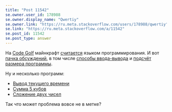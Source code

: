 ```yaml
---
title: "Post 11542"
se.owner.user_id: 178988
se.owner.display_name: "Qwertiy"
se.owner.link: "https://ru.meta.stackoverflow.com/users/178988/qwertiy"
se.link: "https://ru.meta.stackoverflow.com/a/11542"
se.post_id: 11542
se.post_type: answer
---
```

<p>На <a href="//codegolf.stackexchange.com/">Code Golf</a> майнкрафт <a href="//codegolf.meta.stackexchange.com/a/7823/32091">считается</a> языком программирования. И вот <a href="//codegolf.meta.stackexchange.com/search?q=minecraft">пачка обсуждений</a>, в том числе <a href="//codegolf.meta.stackexchange.com/q/7491/32091">способы ввода-вывода</a> и <a href="//codegolf.meta.stackexchange.com/q/7600/32091">подсчёт размера программы</a>.</p>
<p>Ну и несколько программ:</p>
<ul>
<li><a href="//codegolf.stackexchange.com/a/65026/32091">Вывод текущего времени</a></li>
<li><a href="//codegolf.stackexchange.com/a/161518/32091">Сумма 5 кубов</a></li>
<li><a href="//codegolf.stackexchange.com/a/84588/32091">Сложение двух чисел</a></li>
</ul>
<p>Так что может проблема вовсе не в метке?</p>
